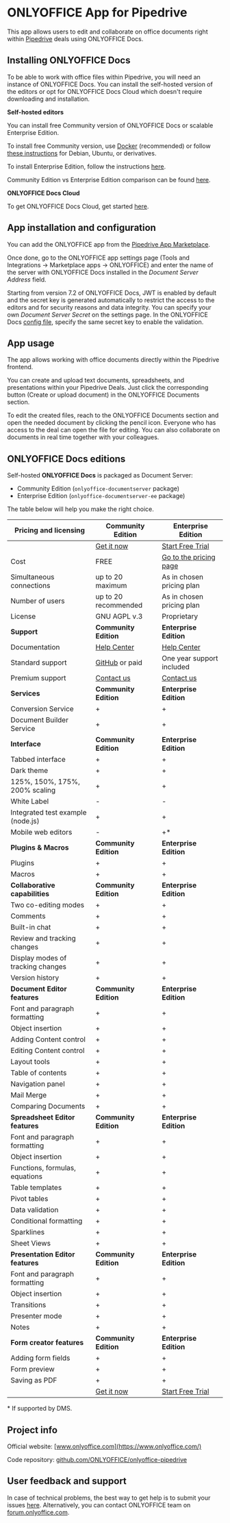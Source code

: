 # ONLYOFFICE App for Pipedrive 

This app allows users to edit and collaborate on office documents right within [Pipedrive](https://www.pipedrive.com/) deals using ONLYOFFICE Docs.

## Installing ONLYOFFICE Docs

To be able to work with office files within Pipedrive, you will need an instance of ONLYOFFICE Docs. You can install the self-hosted version of the editors or opt for ONLYOFFICE Docs Cloud which doesn't require downloading and installation.

**Self-hosted editors**

You can install free Community version of ONLYOFFICE Docs or scalable Enterprise Edition.

To install free Community version, use [Docker](https://github.com/onlyoffice/Docker-DocumentServer) (recommended) or follow [these instructions](https://helpcenter.onlyoffice.com/installation/docs-community-install-ubuntu.aspx) for Debian, Ubuntu, or derivatives.

To install Enterprise Edition, follow the instructions [here](https://helpcenter.onlyoffice.com/installation/docs-enterprise-index.aspx).

Community Edition vs Enterprise Edition comparison can be found [here](#onlyoffice-docs-editions).

**ONLYOFFICE Docs Cloud**

To get ONLYOFFICE Docs Cloud, get started [here](https://www.onlyoffice.com/docs-registration.aspx).

## App installation and configuration 

You can add the ONLYOFFICE app from the [Pipedrive App Marketplace](https://www.pipedrive.com/en/marketplace). 

Once done, go to the ONLYOFFICE app settings page (Tools and Integrations -> Marketplace apps -> ONLYOFFICE) and enter the name of the server with ONLYOFFICE Docs installed in the *Document Server Address* field.

Starting from version 7.2 of ONLYOFFICE Docs, JWT is enabled by default and the secret key is generated automatically to restrict the access to the editors and for security reasons and data integrity. You can specify your own *Document Server Secret* on the settings page. In the ONLYOFFICE Docs [config file](https://api.onlyoffice.com/editors/signature/), specify the same secret key to enable the validation.

## App usage 

The app allows working with office documents directly within the Pipedrive frontend.

You can create and upload text documents, spreadsheets, and presentations within your Pipedrive Deals. Just click the corresponding button (Create or upload document) in the ONLYOFFICE Documents section.

To edit the created files, reach to the ONLYOFFICE Documents section and open the needed document by clicking the pencil icon. Everyone who has access to the deal can open the file for editing. You can also collaborate on documents in real time together with your colleagues.

## ONLYOFFICE Docs editions

Self-hosted **ONLYOFFICE Docs** is packaged as Document Server:

* Community Edition (`onlyoffice-documentserver` package)
* Enterprise Edition (`onlyoffice-documentserver-ee` package)

The table below will help you make the right choice.

| Pricing and licensing | Community Edition | Enterprise Edition |
| ------------- | ------------- | ------------- |
| | [Get it now](https://www.onlyoffice.com/download-docs.aspx#docs-community)  | [Start Free Trial](https://www.onlyoffice.com/download-docs.aspx#docs-enterprise)  |
| Cost  | FREE  | [Go to the pricing page](https://www.onlyoffice.com/docs-enterprise-prices.aspx)  |
| Simultaneous connections | up to 20 maximum  | As in chosen pricing plan |
| Number of users | up to 20 recommended | As in chosen pricing plan |
| License | GNU AGPL v.3 | Proprietary |
| **Support** | **Community Edition** | **Enterprise Edition** |
| Documentation | [Help Center](https://helpcenter.onlyoffice.com/installation/docs-community-index.aspx) | [Help Center](https://helpcenter.onlyoffice.com/installation/docs-enterprise-index.aspx) |
| Standard support | [GitHub](https://github.com/ONLYOFFICE/DocumentServer/issues) or paid | One year support included |
| Premium support | [Contact us](mailto:sales@onlyoffice.com) | [Contact us](mailto:sales@onlyoffice.com) |
| **Services** | **Community Edition** | **Enterprise Edition** |
| Conversion Service                | + | + |
| Document Builder Service          | + | + |
| **Interface** | **Community Edition** | **Enterprise Edition** |
| Tabbed interface                       | + | + |
| Dark theme                             | + | + |
| 125%, 150%, 175%, 200% scaling         | + | + |
| White Label                            | - | - |
| Integrated test example (node.js)      | + | + |
| Mobile web editors                     | - | +* |
| **Plugins & Macros** | **Community Edition** | **Enterprise Edition** |
| Plugins                           | + | + |
| Macros                            | + | + |
| **Collaborative capabilities** | **Community Edition** | **Enterprise Edition** |
| Two co-editing modes              | + | + |
| Comments                          | + | + |
| Built-in chat                     | + | + |
| Review and tracking changes       | + | + |
| Display modes of tracking changes | + | + |
| Version history                   | + | + |
| **Document Editor features** | **Community Edition** | **Enterprise Edition** |
| Font and paragraph formatting   | + | + |
| Object insertion                | + | + |
| Adding Content control          | + | + | 
| Editing Content control         | + | + | 
| Layout tools                    | + | + |
| Table of contents               | + | + |
| Navigation panel                | + | + |
| Mail Merge                      | + | + |
| Comparing Documents             | + | + |
| **Spreadsheet Editor features** | **Community Edition** | **Enterprise Edition** |
| Font and paragraph formatting   | + | + |
| Object insertion                | + | + |
| Functions, formulas, equations  | + | + |
| Table templates                 | + | + |
| Pivot tables                    | + | + |
| Data validation           | + | + |
| Conditional formatting          | + | + |
| Sparklines                   | + | + |
| Sheet Views                     | + | + |
| **Presentation Editor features** | **Community Edition** | **Enterprise Edition** |
| Font and paragraph formatting   | + | + |
| Object insertion                | + | + |
| Transitions                     | + | + |
| Presenter mode                  | + | + |
| Notes                           | + | + |
| **Form creator features** | **Community Edition** | **Enterprise Edition** |
| Adding form fields           | + | + |
| Form preview                    | + | + |
| Saving as PDF                   | + | + |
| | [Get it now](https://www.onlyoffice.com/download-docs.aspx#docs-community)  | [Start Free Trial](https://www.onlyoffice.com/download-docs.aspx#docs-enterprise)  |

\* If supported by DMS.

## Project info

Official website: [www.onlyoffice.com](https://www.onlyoffice.com/)

Code repository: [github.com/ONLYOFFICE/onlyoffice-pipedrive](https://github.com/ONLYOFFICE/onlyoffice-pipedrive)

## User feedback and support

In case of technical problems, the best way to get help is to submit your issues [here](https://github.com/ONLYOFFICE/onlyoffice-pipedrive/issues). 
Alternatively, you can contact ONLYOFFICE team on [forum.onlyoffice.com](https://forum.onlyoffice.com/).
